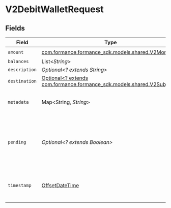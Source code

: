 # V2DebitWalletRequest


## Fields

| Field                                                                                                     | Type                                                                                                      | Required                                                                                                  | Description                                                                                               |
| --------------------------------------------------------------------------------------------------------- | --------------------------------------------------------------------------------------------------------- | --------------------------------------------------------------------------------------------------------- | --------------------------------------------------------------------------------------------------------- |
| `amount`                                                                                                  | [com.formance.formance_sdk.models.shared.V2Monetary](../../models/shared/V2Monetary.md)                   | :heavy_check_mark:                                                                                        | N/A                                                                                                       |
| `balances`                                                                                                | List<*String*>                                                                                            | :heavy_minus_sign:                                                                                        | N/A                                                                                                       |
| `description`                                                                                             | *Optional<? extends String>*                                                                              | :heavy_minus_sign:                                                                                        | N/A                                                                                                       |
| `destination`                                                                                             | [Optional<? extends com.formance.formance_sdk.models.shared.V2Subject>](../../models/shared/V2Subject.md) | :heavy_minus_sign:                                                                                        | N/A                                                                                                       |
| `metadata`                                                                                                | Map<String, *String*>                                                                                     | :heavy_check_mark:                                                                                        | Metadata associated with the wallet.                                                                      |
| `pending`                                                                                                 | *Optional<? extends Boolean>*                                                                             | :heavy_minus_sign:                                                                                        | Set to true to create a pending hold. If false, the wallet will be debited immediately.                   |
| `timestamp`                                                                                               | [OffsetDateTime](https://docs.oracle.com/javase/8/docs/api/java/time/OffsetDateTime.html)                 | :heavy_minus_sign:                                                                                        | cannot be used in conjunction with `pending` property                                                     |